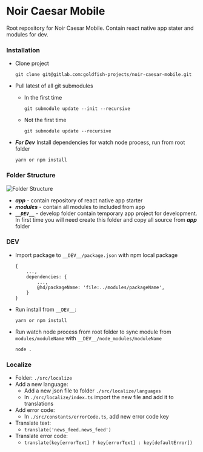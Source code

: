 # Noir Caesar Mobile
Root repository for Noir Caesar Mobile. Contain react native app stater and modules for dev.

### Installation
+ Clone project
    ```
    git clone git@gitlab.com:goldfish-projects/noir-caesar-mobile.git
    ```
+ Pull latest of all git submodules
    - In the first time
        ```
        git submodule update --init --recursive
        ```
    - Not the first time
        ```
        git submodule update --recursive
        ```

+ ***For Dev*** Install dependencies for watch node process, run from root folder
    ```
    yarn or npm install
    ```

### Folder Structure
![Folder Structure](docs/folder-structure.png)
+ ***app*** - contain repository of react native app starter
+ ***modules*** - contain all modules to included from app
+ ***`__DEV__`*** - develop folder contain temporary app project for development. In first time you will need create this folder and copy all source from ***app*** folder

### DEV
+ Import package to `__DEV__/package.json` with npm local package
    ```
    {
        ...,
        dependencies: {
            ...,
            @hd/packageName: 'file:../modules/packageName',
        }
    }
    ```
+ Run install from `__DEV__`:
    ```
    yarn or npm install
    ```
+ Run watch node process from root folder to sync module from `modules/moduleName` with `__DEV__/node_modules/moduleName`
    ```
    node .
    ```
### Localize
+ Folder: `./src/localize`
+ Add a new language:
    - Add a new json file to folder `./src/localize/languages`
    - In `./src/localize/index.ts` import the new file and add it to translations
+ Add error code:
    - In `./src/constants/errorCode.ts`, add new error code key
+ Translate text:
    - `translate('news_feed.news_feed')`
+ Translate error code:
    - `translate(key[errorText] ? key[errorText] : key[defaultError])`
